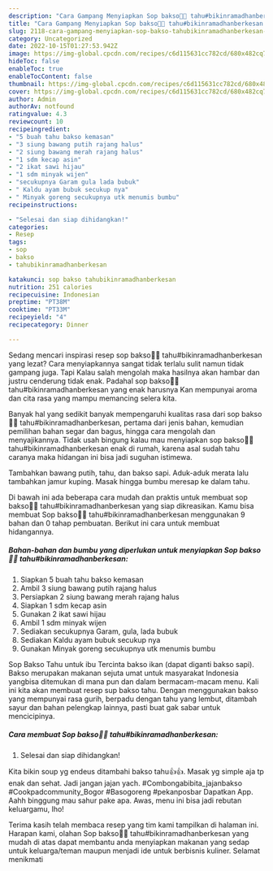 ```yaml
---
description: "Cara Gampang Menyiapkan Sop bakso🍲🍡 tahu#bikinramadhanberkesan Anti Gagal"
title: "Cara Gampang Menyiapkan Sop bakso🍲🍡 tahu#bikinramadhanberkesan Anti Gagal"
slug: 2118-cara-gampang-menyiapkan-sop-bakso-tahubikinramadhanberkesan-anti-gagal
category: Uncategorized
date: 2022-10-15T01:27:53.942Z
image: https://img-global.cpcdn.com/recipes/c6d115631cc782cd/680x482cq70/sop-bakso-tahubikinramadhanberkesan-foto-resep-utama.jpg
hideToc: false
enableToc: true
enableTocContent: false
thumbnail: https://img-global.cpcdn.com/recipes/c6d115631cc782cd/680x482cq70/sop-bakso-tahubikinramadhanberkesan-foto-resep-utama.jpg
cover: https://img-global.cpcdn.com/recipes/c6d115631cc782cd/680x482cq70/sop-bakso-tahubikinramadhanberkesan-foto-resep-utama.jpg
author: Admin
authorAv: notfound
ratingvalue: 4.3
reviewcount: 10
recipeingredient:
- "5 buah tahu bakso kemasan"
- "3 siung bawang putih rajang halus"
- "2 siung bawang merah rajang halus"
- "1 sdm kecap asin"
- "2 ikat sawi hijau"
- "1 sdm minyak wijen"
- "secukupnya Garam gula lada bubuk"
- " Kaldu ayam bubuk secukup nya"
- " Minyak goreng secukupnya utk menumis bumbu"
recipeinstructions:

- "Selesai dan siap dihidangkan!"
categories:
- Resep
tags:
- sop
- bakso
- tahubikinramadhanberkesan

katakunci: sop bakso tahubikinramadhanberkesan 
nutrition: 251 calories
recipecuisine: Indonesian
preptime: "PT38M"
cooktime: "PT33M"
recipeyield: "4"
recipecategory: Dinner

---
```



Sedang mencari inspirasi resep sop bakso🍲🍡 tahu#bikinramadhanberkesan yang lezat? Cara menyiapkannya sangat tidak terlalu sulit namun tidak gampang juga. Tapi Kalau salah mengolah maka hasilnya akan hambar dan justru cenderung tidak enak. Padahal sop bakso🍲🍡 tahu#bikinramadhanberkesan yang enak harusnya Kan mempunyai aroma dan cita rasa yang mampu memancing selera kita.


Banyak hal yang sedikit banyak mempengaruhi kualitas rasa dari sop bakso🍲🍡 tahu#bikinramadhanberkesan, pertama dari jenis bahan, kemudian pemilihan bahan segar dan bagus, hingga cara mengolah dan menyajikannya. Tidak usah bingung kalau mau menyiapkan sop bakso🍲🍡 tahu#bikinramadhanberkesan enak di rumah, karena asal sudah tahu caranya maka hidangan ini bisa jadi suguhan istimewa.

Tambahkan bawang putih, tahu, dan bakso sapi. Aduk-aduk merata lalu tambahkan jamur kuping. Masak hingga bumbu meresap ke dalam tahu.


Di bawah ini ada beberapa cara mudah dan praktis untuk membuat sop bakso🍲🍡 tahu#bikinramadhanberkesan yang siap dikreasikan. Kamu bisa membuat Sop bakso🍲🍡 tahu#bikinramadhanberkesan menggunakan 9 bahan dan 0 tahap pembuatan. Berikut ini cara untuk membuat hidangannya.

<!--inarticleads1-->

##### Bahan-bahan dan bumbu yang diperlukan untuk menyiapkan Sop bakso🍲🍡 tahu#bikinramadhanberkesan:

1. Siapkan 5 buah tahu bakso kemasan
1. Ambil 3 siung bawang putih rajang halus
1. Persiapkan 2 siung bawang merah rajang halus
1. Siapkan 1 sdm kecap asin
1. Gunakan 2 ikat sawi hijau
1. Ambil 1 sdm minyak wijen
1. Sediakan secukupnya Garam, gula, lada bubuk
1. Sediakan  Kaldu ayam bubuk secukup nya
1. Gunakan  Minyak goreng secukupnya utk menumis bumbu


Sop Bakso Tahu untuk ibu Tercinta bakso ikan (dapat diganti bakso sapi). Bakso merupakan makanan sejuta umat untuk masyarakat Indonesia yangbisa ditemukan di mana pun dan dalam bermacam-macam menu. Kali ini kita akan membuat resep sup bakso tahu. Dengan menggunakan bakso yang mempunyai rasa gurih, berpadu dengan tahu yang lembut, ditambah sayur dan bahan pelengkap lainnya, pasti buat gak sabar untuk mencicipinya. 

<!--inarticleads2-->

##### Cara membuat Sop bakso🍲🍡 tahu#bikinramadhanberkesan:


1. Selesai dan siap dihidangkan!

Kita bikin soup yg endeus ditambahi bakso tahu👍👍. Masak yg simple aja tp enak dan sehat. Jadi jangan jajan yach. #Combongabibita_jajanbakso #Cookpadcommunity_Bogor #Basogoreng #pekanposbar Dapatkan App. Aahh binggung mau sahur pake apa. Awas, menu ini bisa jadi rebutan keluargamu, lho! 

Terima kasih telah membaca resep yang tim kami tampilkan di halaman ini. Harapan kami, olahan Sop bakso🍲🍡 tahu#bikinramadhanberkesan yang mudah di atas dapat membantu anda menyiapkan makanan yang sedap untuk keluarga/teman maupun menjadi ide untuk berbisnis kuliner. Selamat menikmati
